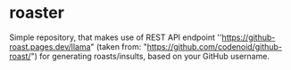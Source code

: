 # roaster

Simple repository, that makes use of REST API endpoint ''https://github-roast.pages.dev/llama" (taken from: "https://github.com/codenoid/github-roast/") for generating roasts/insults, based on your GitHub username.

